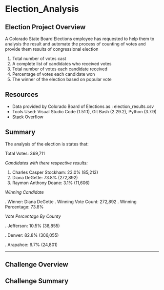 # Election_Analysis


## Election Project Overview
A Colorado State Board Elections employee has requested to help them to analysis the result and automate the process of counting of votes and provide them results of congressional election

1. Total number of votes cast
2. A complete list of candidates who received votes
3. Total number of votes each candidate received
4. Percentage of votes each candidate won
5. The winner of the election based on popular vote

## Resources
* Data provided by Colorado Board of Elections as : election_results.csv
* Tools Used: Visual Studio Code (1.51.1), Git Bash (2.29.2), Python (3.7.9)
* Stack Overflow

## Summary
The analysis of the election is states that:

Total Votes: 369,711

*Candidates with there respective results:*
  
  1. Charles Casper Stockham: 23.0% (85,213)
  2. Diana DeGette: 73.8% (272,892)
  3. Raymon Anthony Doane: 3.1% (11,606)

 *Winning Candidate*
  
  . Winner: Diana DeGette
  . Winning Vote Count: 272,892
  . Winning Percentage: 73.8%

*Vote Percentage By County*
  
  . Jefferson: 10.5% (38,855)

  . Denver: 82.8% (306,055)

  . Arapahoe: 6.7% (24,801)

-------------------------

## Challenge Overview



## Challenge Summary
